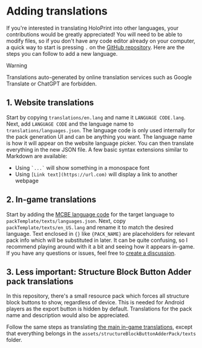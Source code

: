 # Adding translations
If you're interested in translating HoloPrint into other languages, your contributions would be greatly appreciated! You will need to be able to modify files, so if you don't have any code editor already on your computer, a quick way to start is pressing `.` on the [GitHub repository](https:///github.com/SuperLlama88888/holoprint). Here are the steps you can follow to add a new language.

> [!WARNING]
> Translations auto-generated by online translation services such as Google Translate or ChatGPT are forbidden.

## 1. Website translations
Start by copying `translations/en.lang` and name it `LANGUAGE CODE.lang`. Next, add `LANGUAGE CODE` and the language name to `translations/languages.json`. The language code is only used internally for the pack generation UI and can be anything you want. The language name is how it will appear on the website language picker. You can then translate everything in the new JSON file.
A few basic syntax extensions similar to Markdown are available:
- Using `` `...` `` will show something in a monospace font
- Using `[Link text](https://url.com)` will display a link to another webpage
## 2. In-game translations
Start by adding the [MCBE language code](https://wiki.bedrock.dev/concepts/text-and-translations.html#vanilla-languages) for the target language to `packTemplate/texts/languages.json`. Next, copy `packTemplate/texts/en_US.lang` and rename it to match the desired language. Text enclosed in `{}` like `{PACK_NAME}` are placeholders for relevant pack info which will be substituted in later.
It can be quite confusing, so I recommend playing around with it a bit and seeing how it appears in-game. If you have any questions or issues, feel free to [create a discussion](https://github.com/SuperLlama88888/holoprint/discussions/new?category=q-a).
## 3. Less important: Structure Block Button Adder pack translations
In this repository, there's a small resource pack which forces all structure block buttons to show, regardless of device. This is needed for Android players as the export button is hidden by default. Translations for the pack name and description would also be appreciated.

Follow the same steps as translating [the main in-game translations](#2-in-game-translations), except that everything belongs in the `assets/structureBlockButtonAdderPack/texts` folder.